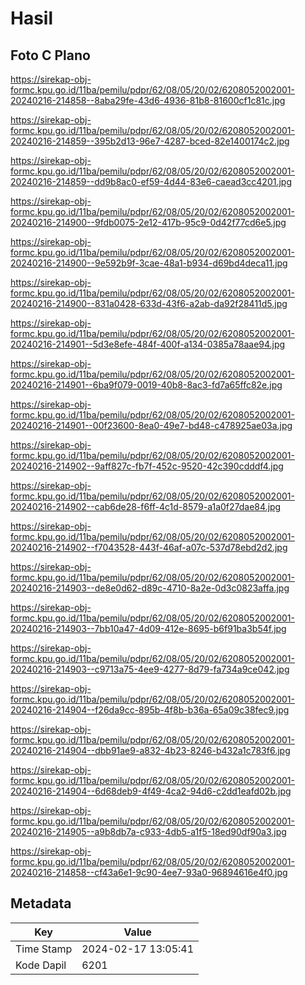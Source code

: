 # Hasil

## Foto C Plano

https://sirekap-obj-formc.kpu.go.id/11ba/pemilu/pdpr/62/08/05/20/02/6208052002001-20240216-214858--8aba29fe-43d6-4936-81b8-81600cf1c81c.jpg

https://sirekap-obj-formc.kpu.go.id/11ba/pemilu/pdpr/62/08/05/20/02/6208052002001-20240216-214859--395b2d13-96e7-4287-bced-82e1400174c2.jpg

https://sirekap-obj-formc.kpu.go.id/11ba/pemilu/pdpr/62/08/05/20/02/6208052002001-20240216-214859--dd9b8ac0-ef59-4d44-83e6-caead3cc4201.jpg

https://sirekap-obj-formc.kpu.go.id/11ba/pemilu/pdpr/62/08/05/20/02/6208052002001-20240216-214900--9fdb0075-2e12-417b-95c9-0d42f77cd6e5.jpg

https://sirekap-obj-formc.kpu.go.id/11ba/pemilu/pdpr/62/08/05/20/02/6208052002001-20240216-214900--9e592b9f-3cae-48a1-b934-d69bd4deca11.jpg

https://sirekap-obj-formc.kpu.go.id/11ba/pemilu/pdpr/62/08/05/20/02/6208052002001-20240216-214900--831a0428-633d-43f6-a2ab-da92f28411d5.jpg

https://sirekap-obj-formc.kpu.go.id/11ba/pemilu/pdpr/62/08/05/20/02/6208052002001-20240216-214901--5d3e8efe-484f-400f-a134-0385a78aae94.jpg

https://sirekap-obj-formc.kpu.go.id/11ba/pemilu/pdpr/62/08/05/20/02/6208052002001-20240216-214901--6ba9f079-0019-40b8-8ac3-fd7a65ffc82e.jpg

https://sirekap-obj-formc.kpu.go.id/11ba/pemilu/pdpr/62/08/05/20/02/6208052002001-20240216-214901--00f23600-8ea0-49e7-bd48-c478925ae03a.jpg

https://sirekap-obj-formc.kpu.go.id/11ba/pemilu/pdpr/62/08/05/20/02/6208052002001-20240216-214902--9aff827c-fb7f-452c-9520-42c390cdddf4.jpg

https://sirekap-obj-formc.kpu.go.id/11ba/pemilu/pdpr/62/08/05/20/02/6208052002001-20240216-214902--cab6de28-f6ff-4c1d-8579-a1a0f27dae84.jpg

https://sirekap-obj-formc.kpu.go.id/11ba/pemilu/pdpr/62/08/05/20/02/6208052002001-20240216-214902--f7043528-443f-46af-a07c-537d78ebd2d2.jpg

https://sirekap-obj-formc.kpu.go.id/11ba/pemilu/pdpr/62/08/05/20/02/6208052002001-20240216-214903--de8e0d62-d89c-4710-8a2e-0d3c0823affa.jpg

https://sirekap-obj-formc.kpu.go.id/11ba/pemilu/pdpr/62/08/05/20/02/6208052002001-20240216-214903--7bb10a47-4d09-412e-8695-b6f91ba3b54f.jpg

https://sirekap-obj-formc.kpu.go.id/11ba/pemilu/pdpr/62/08/05/20/02/6208052002001-20240216-214903--c9713a75-4ee9-4277-8d79-fa734a9ce042.jpg

https://sirekap-obj-formc.kpu.go.id/11ba/pemilu/pdpr/62/08/05/20/02/6208052002001-20240216-214904--f26da9cc-895b-4f8b-b36a-65a09c38fec9.jpg

https://sirekap-obj-formc.kpu.go.id/11ba/pemilu/pdpr/62/08/05/20/02/6208052002001-20240216-214904--dbb91ae9-a832-4b23-8246-b432a1c783f6.jpg

https://sirekap-obj-formc.kpu.go.id/11ba/pemilu/pdpr/62/08/05/20/02/6208052002001-20240216-214904--6d68deb9-4f49-4ca2-94d6-c2dd1eafd02b.jpg

https://sirekap-obj-formc.kpu.go.id/11ba/pemilu/pdpr/62/08/05/20/02/6208052002001-20240216-214905--a9b8db7a-c933-4db5-a1f5-18ed90df90a3.jpg

https://sirekap-obj-formc.kpu.go.id/11ba/pemilu/pdpr/62/08/05/20/02/6208052002001-20240216-214858--cf43a6e1-9c90-4ee7-93a0-96894616e4f0.jpg


## Metadata

| Key        | Value               |
| ---------- | ------------------- |
| Time Stamp | 2024-02-17 13:05:41 |
| Kode Dapil | 6201                |



